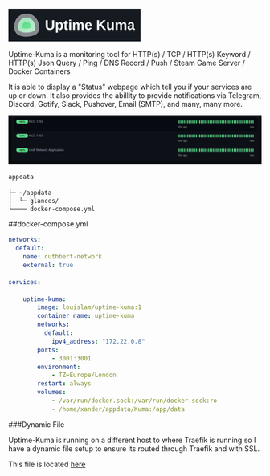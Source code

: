 
![](images/kuma.png)

Uptime-Kuma is a monitoring tool for HTTP(s) / TCP / HTTP(s) Keyword / HTTP(s) Json Query / Ping / DNS Record / Push / Steam Game Server / Docker Containers

It is able to display a "Status" webpage which tell you if your services are up or down.
It also provides the abillity to provide notifications via Telegram, Discord, Gotify, Slack, Pushover, Email (SMTP), and many, many more.

![](<images/kuma screenshot.png>)

```
appdata 

├─ ~/appdata
│  └─ glances/
└──── docker-compose.yml
```

##docker-compose.yml

```yaml
networks:
  default:
    name: cuthbert-network
    external: true

services:

    uptime-kuma:
        image: louislam/uptime-kuma:1
        container_name: uptime-kuma
        networks:
          default:
            ipv4_address: "172.22.0.8"
        ports:
            - 3001:3001
        environment:
            - TZ=Europe/London
        restart: always
        volumes:
            - /var/run/docker.sock:/var/run/docker.sock:ro
            - /home/xander/appdata/Kuma:/app/data
```

###Dynamic File

Uptime-Kuma is running on a different host to where Traefik is running so I have a dynamic file setup to ensure its routed through Traefik and with SSL.  

This file is located [here](https://docs.xanderman.co.uk/dynamic/#uptime-kuma-cuthbert)

